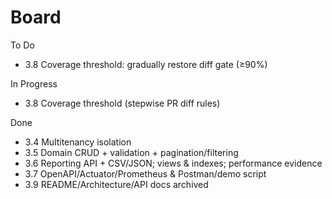 # Board

To Do
- 3.8 Coverage threshold: gradually restore diff gate (≥90%)

In Progress
- 3.8 Coverage threshold (stepwise PR diff rules)

Done
- 3.4 Multitenancy isolation
- 3.5 Domain CRUD + validation + pagination/filtering
- 3.6 Reporting API + CSV/JSON; views & indexes; performance evidence
- 3.7 OpenAPI/Actuator/Prometheus & Postman/demo script
- 3.9 README/Architecture/API docs archived
